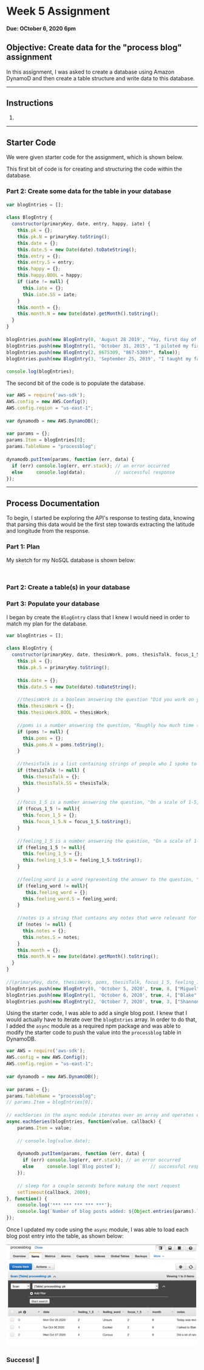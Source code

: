 # Week 5 Assignment
#### Due: OCtober 6, 2020 6pm

## Objective: Create data for the "process blog" assignment

In this assignment, I was asked to create a database using Amazon DynamoD and then create a table structure and write data to this database.

------
## Instructions
1.


------

## Starter Code
We were given starter code for the assignment, which is shown below.

This first bit of code is for creating and structuring the code within the database.

### Part 2: Create some data for the table in your database
```javascript
var blogEntries = [];

class BlogEntry {
  constructor(primaryKey, date, entry, happy, iate) {
    this.pk = {};
    this.pk.N = primaryKey.toString();
    this.date = {};
    this.date.S = new Date(date).toDateString();
    this.entry = {};
    this.entry.S = entry;
    this.happy = {};
    this.happy.BOOL = happy;
    if (iate != null) {
      this.iate = {};
      this.iate.SS = iate;
    }
    this.month = {};
    this.month.N = new Date(date).getMonth().toString();
  }
}

blogEntries.push(new BlogEntry(0, 'August 28 2019', "Yay, first day of class!", true, ["Cheez-Its", "M&Ms"]));
blogEntries.push(new BlogEntry(1, 'October 31, 2015', "I piloted my first solo flight!", true, ["pancakes"]));
blogEntries.push(new BlogEntry(2, 8675309, "867-5309?", false));
blogEntries.push(new BlogEntry(3, 'September 25, 2019', "I taught my favorite students.", true, ["peas", "carrots"]));

console.log(blogEntries);
```

The second bit of the code is to populate the database.

``` javascript
var AWS = require('aws-sdk');
AWS.config = new AWS.Config();
AWS.config.region = "us-east-1";

var dynamodb = new AWS.DynamoDB();

var params = {};
params.Item = blogEntries[0];
params.TableName = "processblog";

dynamodb.putItem(params, function (err, data) {
  if (err) console.log(err, err.stack); // an error occurred
  else     console.log(data);           // successful response
});
```
------

## Process Documentation

To begin, I started be exploring the API's response to testing data, knowing that parsing this data would be the first step towards extracting the latitude and longitude from the response.

### Part 1: Plan
My sketch for my NoSQL database is shown below:

![]()



### Part 2: Create a table(s) in your database


### Part 3: Populate your database
I began by create the `BlogEntry` class that I knew I would need in order to match my plan for the database.

```javascript
var blogEntries = [];

class BlogEntry {
  constructor(primaryKey, date, thesisWork, poms, thesisTalk, focus_1_5, feeling_1_5, feeling_word, notes) {
    this.pk = {};
    this.pk.S = primaryKey.toString();

    this.date = {};
    this.date.S = new Date(date).toDateString();

    //thesisWork is a boolean answering the question "Did you work on your thesis today?"
    this.thesisWork = {};
    this.thesisWork.BOOL = thesisWork;

    //poms is a number answering the question, "Roughly how much time (in poms) did you spend on thesis today?"
    if (poms != null) {
      this.poms = {};
      this.poms.N = poms.toString();
    }

    //thesisTalk is a list containing strings of people who I spoke to that day
    if (thesisTalk != null) {
      this.thesisTalk = {};
      this.thesisTalk.SS = thesisTalk;
    }

    //focus_1_5 is a number answering the question, "On a scale of 1-5, with 1 being 'Not Very Focused' and 5 being 'Very Focused', how focused did you feel? "
    if (focus_1_5 != null){
      this.focus_1_5 = {};
      this.focus_1_5.N = focus_1_5.toString();
    }

    //feeling_1_5 is a number answering the question, "On a scale of 1-5, with 1 being 'Feeling Badly' and 5 being 'Feeling Great', how do you feel about your thesis right now?"
    if (feeling_1_5 != null){
      this.feeling_1_5 = {};
      this.feeling_1_5.N = feeling_1_5.toString();
    }

    //feeling_word is a word representing the answer to the question, "How do you feel about your thesis right now?"
    if (feeling_word != null){
       this.feeling_word = {};
      this.feeling_word.S = feeling_word;
    }

    //notes is a string that contains any notes that were relevant for the day
    if (notes != null) {
      this.notes = {};
      this.notes.S = notes;
    }
    this.month = {};
    this.month.N = new Date(date).getMonth().toString();
  }
}

//(primaryKey, date, thesisWork, poms, thesisTalk, focus_1_5, feeling_1_5, feeling_word, notes)
blogEntries.push(new BlogEntry(0, 'October 5, 2020', true, 8, ["Miguel", "Miodrag", "Bill"], 2, 2, "Unsure", "Today was review day and it didn't go well. Left the review feeling drained and like my project was doomed. Am considering switching away from SA."));
blogEntries.push(new BlogEntry(1, 'October 6, 2020', true, 4, ["Blake", "Amy"], 2, 4, "Excited", "I talked to Blake and felt much more reassured about where I am in the process. And my chat with Amy left me feeling so much better about my initial insticts about following water and planning processes in San Antonio."));
blogEntries.push(new BlogEntry(2, 'October 7, 2020', true, 3, ["Shannon"], 2, 4, "Curious", "Did a lot of random googling today and watched part of a recording of a SAWS board meeting, which was fascinating. Talked to Shannon, which was also incredibly clarifying."));

```

Using the starter code, I was able to add a single blog post. I knew that I would actually have to iterate over the `blogEntries` array. In order to do that, I added the `async` module as a required npm package and was able to modify the starter code to push the value into the `processblog` table in DynamoDB.

```javascript
var AWS = require('aws-sdk');
AWS.config = new AWS.Config();
AWS.config.region = "us-east-1";

var dynamodb = new AWS.DynamoDB();

var params = {};
params.TableName = "processblog";
// params.Item = blogEntries[0];

// eachSeries in the async module iterates over an array and operates on each item in the array in series
async.eachSeries(blogEntries, function(value, callback) {
    params.Item = value;

    // console.log(value.date);

    dynamodb.putItem(params, function (err, data) {
      if (err) console.log(err, err.stack); // an error occurred
      else     console.log(`Blog posted`);           // successful response
    });

    // sleep for a couple seconds before making the next request
    setTimeout(callback, 2000);
}, function() {
    console.log('*** *** *** *** ***');
    console.log(`Number of blog posts added: ${Object.entries(params).length}`);
});
```

Once I updated my code using the `async` module, I was able to load each blog post entry into the table, as shown below:

![](processBlog_populatedTable.png)

### Success! 👾
